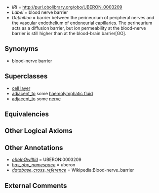  * *IRI* = http://purl.obolibrary.org/obo/UBERON_0003209
 * *Label* = blood nerve barrier
 * *Definition* = barrier between the perineurium of peripheral nerves and the vascular endothelium of endoneurial capillaries. The perineurium acts as a diffusion barrier, but ion permeability at the blood-nerve barrier is still higher than at the blood-brain barrier[GO].

## Synonyms

 * blood-nerve barrier

## Superclasses

 * [cell layer](../../UBERON/19/UBERON_0000119.md)
 * [adjacent_to](../../RO/20/RO_0002220.md) some [haemolymphatic fluid](../../UBERON/79/UBERON_0000179.md)
 * [adjacent_to](../../RO/20/RO_0002220.md) some [nerve](../../UBERON/21/UBERON_0001021.md)

## Equivalencies


## Other Logical Axioms


## Other Annotations

 * *[oboInOwl#id](../../id/oboInOwl#id.md)* = UBERON:0003209
 * *[has_obo_namespace](../../ce/oboInOwl#hasOBONamespace.md)* = uberon
 * *[database_cross_reference](../../ef/oboInOwl#hasDbXref.md)* = Wikipedia:Blood-nerve_barrier

## External Comments

